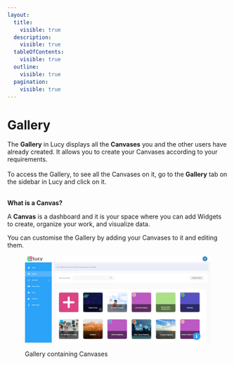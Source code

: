 ```yaml
---
layout:
  title:
    visible: true
  description:
    visible: true
  tableOfContents:
    visible: true
  outline:
    visible: true
  pagination:
    visible: true
---
```


# Gallery

The **Gallery** in Lucy displays all the **Canvases** you and the other users have already created. It allows you to create your Canvases according to your requirements.\
\
To access the Gallery, to see all the Canvases on it,  go to the **Gallery** tab on the sidebar in Lucy and click on it.&#x20;

\
**What is a Canvas?**

A **Canvas** is a dashboard and it is your space where you can add Widgets to create, organize your work, and visualize data.&#x20;

You can customise the Gallery by adding your Canvases to it and editing them.

<figure><img src="../.gitbook/assets/Gallery_2.png" alt=""><figcaption><p>Gallery containing Canvases</p></figcaption></figure>
